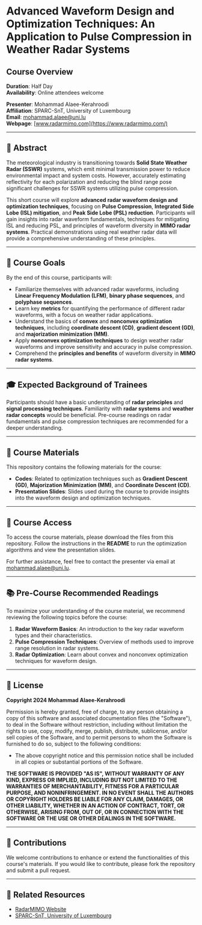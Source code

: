# Advanced Waveform Design and Optimization Techniques: An Application to Pulse Compression in Weather Radar Systems

## Course Overview

**Duration**: Half Day  
**Availability**: Online attendees welcome  

**Presenter**: Mohammad Alaee-Kerahroodi  
**Affiliation**: SPARC-SnT, University of Luxembourg  
**Email**: [mohammad.alaee@uni.lu](mailto:mohammad.alaee@uni.lu)  
**Webpage**: [www.radarmimo.com](https://www.radarmimo.com/)

---

## 📝 Abstract

The meteorological industry is transitioning towards **Solid State Weather Radar (SSWR)** systems, which emit minimal transmission power to reduce environmental impact and system costs. However, accurately estimating reflectivity for each polarization and reducing the blind range pose significant challenges for SSWR systems utilizing pulse compression.

This short course will explore **advanced radar waveform design and optimization techniques**, focusing on **Pulse Compression**, **Integrated Side Lobe (ISL) mitigation**, and **Peak Side Lobe (PSL) reduction**. Participants will gain insights into radar waveform fundamentals, techniques for mitigating ISL and reducing PSL, and principles of waveform diversity in **MIMO radar systems**. Practical demonstrations using real weather radar data will provide a comprehensive understanding of these principles.

---

## 🎯 Course Goals

By the end of this course, participants will:

- Familiarize themselves with advanced radar waveforms, including **Linear Frequency Modulation (LFM)**, **binary phase sequences**, and **polyphase sequences**.
- Learn key **metrics** for quantifying the performance of different radar waveforms, with a focus on weather radar applications.
- Understand the basics of **convex** and **nonconvex optimization techniques**, including **coordinate descent (CD)**, **gradient descent (GD)**, and **majorization minimization (MM)**.
- Apply **nonconvex optimization techniques** to design weather radar waveforms and improve sensitivity and accuracy in pulse compression.
- Comprehend the **principles and benefits** of waveform diversity in **MIMO radar systems**.

---

## 🎓 Expected Background of Trainees

Participants should have a basic understanding of **radar principles** and **signal processing techniques**. Familiarity with **radar systems** and **weather radar concepts** would be beneficial. Pre-course readings on radar fundamentals and pulse compression techniques are recommended for a deeper understanding.

---

## 📂 Course Materials

This repository contains the following materials for the course:

- **Codes**: Related to optimization techniques such as **Gradient Descent (GD)**, **Majorization Minimization (MM)**, and **Coordinate Descent (CD)**.
- **Presentation Slides**: Slides used during the course to provide insights into the waveform design and optimization techniques.

---

## 🚀 Course Access

To access the course materials, please download the files from this repository. Follow the instructions in the **README** to run the optimization algorithms and view the presentation slides.

For further assistance, feel free to contact the presenter via email at [mohammad.alaee@uni.lu](mailto:mohammad.alaee@uni.lu).

---

## 📚 Pre-Course Recommended Readings

To maximize your understanding of the course material, we recommend reviewing the following topics before the course:

1. **Radar Waveform Basics**: An introduction to the key radar waveform types and their characteristics.
2. **Pulse Compression Techniques**: Overview of methods used to improve range resolution in radar systems.
3. **Radar Optimization**: Learn about convex and nonconvex optimization techniques for waveform design.

---

## 📜 License

**Copyright 2024 Mohammad Alaee-Kerahroodi**

Permission is hereby granted, free of charge, to any person obtaining a copy of this software and associated documentation files (the "Software"), to deal in the Software without restriction, including without limitation the rights to use, copy, modify, merge, publish, distribute, sublicense, and/or sell copies of the Software, and to permit persons to whom the Software is furnished to do so, subject to the following conditions:

- The above copyright notice and this permission notice shall be included in all copies or substantial portions of the Software.

**THE SOFTWARE IS PROVIDED "AS IS", WITHOUT WARRANTY OF ANY KIND, EXPRESS OR IMPLIED, INCLUDING BUT NOT LIMITED TO THE WARRANTIES OF MERCHANTABILITY, FITNESS FOR A PARTICULAR PURPOSE, AND NONINFRINGEMENT. IN NO EVENT SHALL THE AUTHORS OR COPYRIGHT HOLDERS BE LIABLE FOR ANY CLAIM, DAMAGES, OR OTHER LIABILITY, WHETHER IN AN ACTION OF CONTRACT, TORT, OR OTHERWISE, ARISING FROM, OUT OF, OR IN CONNECTION WITH THE SOFTWARE OR THE USE OR OTHER DEALINGS IN THE SOFTWARE.**

---

## 🤝 Contributions

We welcome contributions to enhance or extend the functionalities of this course's materials. If you would like to contribute, please fork the repository and submit a pull request.

---

## 🔗 Related Resources

- [RadarMIMO Website](https://radarmimo.com/)
- [SPARC-SnT, University of Luxembourg](https://www.uni.lu/)
